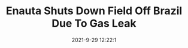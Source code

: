 ---
"title": "Enauta Shuts Down Field Off Brazil Due To Gas Leak"
"date": "2021-9-29 12:22:1"
"feed_name": "RIGZONE"
"feed_website": "http://www.rigzone.com/"
"feed_rss": "http://www.rigzone.com/news/rss/rigzone_latest.aspx"
"link": "https://www.rigzone.com/news/enauta_shuts_down_field_off_brazil_due_to_gas_leak-29-sep-2021-166564-article/?rss=true"
"source": "None"
"file": "_posts/2021-1-1-2eb73e802ca067a3bf05689f8b04e3805ca45b36.md"
"accident": "1"
"drilling": "0"
"dead": "0"
"injured": "0"
"arrested": "0"
"where": "unknown site"
"causes": "unknown"
"place": "unknown place"
---